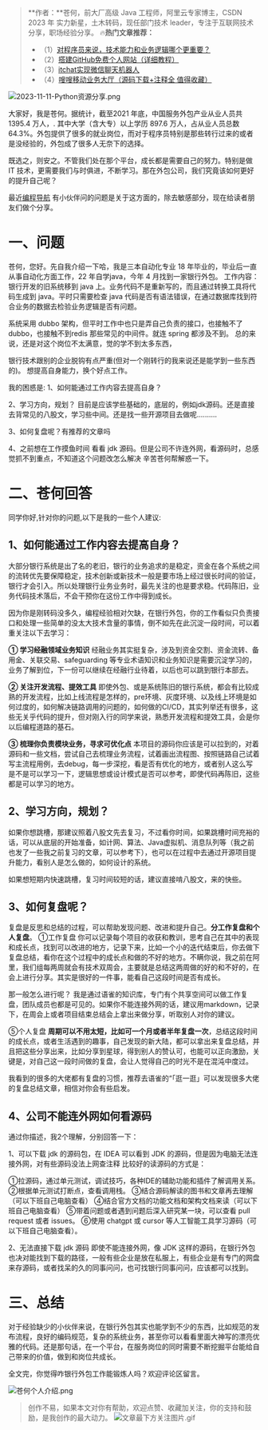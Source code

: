 > **作者：**苍何，前大厂高级 Java 工程师，阿里云专家博主，CSDN 2023 年 实力新星，土木转码，现任部门技术 leader，专注于互联网技术分享，职场经验分享。
> 🔥**热门文章推荐：**
> - （1）[对程序员来说，技术能力和业务逻辑哪个更重要？](https://canghe.blog.csdn.net/article/details/133632205?spm=1001.2014.3001.5502)
> - （2）[搭建GitHub免费个人网站（详细教程）](https://canghe.blog.csdn.net/article/details/95392429?spm=1001.2014.3001.5502)
> - （3）[itchat实现微信聊天机器人](https://canghe.blog.csdn.net/article/details/92232985?spm=1001.2014.3001.5502)
> - （4）[嗖嗖移动业务大厅（源码下载+注释全 值得收藏）](https://canghe.blog.csdn.net/article/details/83204418?spm=1001.2014.3001.5502)


![2023-11-11-Python资源分享.png](https://cdn.nlark.com/yuque/0/2023/png/29495295/1700607481832-a55a7a0a-e788-453d-9f70-5c89bc3ff566.png#averageHue=%23414438&clientId=u619bc2ba-79d0-4&from=ui&id=u1fcc0ef3&originHeight=823&originWidth=1440&originalType=binary&ratio=2&rotation=0&showTitle=false&size=95140&status=done&style=none&taskId=ud798f779-a98d-4476-b5fb-de530b78b2f&title=)

大家好，我是苍何。据统计，截至2021 年底，中国服务外包产业从业人员共 1395.4 万人，. 其中大学（含大专）以上学历 897.6 万人，占从业人员总数 64.3%。外包提供了很多的就业岗位，而对于程序员特别是那些转行过来的或者是没经验的，外包成了很多人无奈下的选择。

既选之，则安之。不管我们处在那个平台，成长都是需要自己的努力。特别是做 IT 技术，更需要我们与时俱进，不断学习。那在外包公司，我们究竟该如何更好的提升自己呢？

最近[编程导航](https://mp.weixin.qq.com/s?__biz=MzU4NTE1Mjg4MA==&mid=2247484986&idx=1&sn=00ae3356bed3b66fd9c0a03c1408fed6&chksm=fd8fa625caf82f333da42026301e75121c4cef64fae52533ee642a512a2efff106ac47d5c9af&token=1623147966&lang=zh_CN#rd) 有小伙伴问的问题是关于这方面的，除去敏感部分，现在给读者朋友们做个分享。

# 一、问题

苍何，您好。先自我介绍一下哈，我是三本自动化专业 18 年毕业的，毕业后一直从事自动化方面工作，22 年自学java，今年 4 月找到一家银行外包。 工作内容：银行开发的旧系统移到 java 上。业务代码不是重新写的，而且通过转换工具将代码生成到 java。平时只需要检查 java 代码是否有语法错误，在通过数据库找到符合业务的数据去检验业务逻辑是否有问题。

系统采用 dubbo 架构，但平时工作中也只是弄自己负责的接口，也接触不了 dubbo，也接触不到redis 那些常见的中间件。就连 spring 都涉及不到。 总的来说，还是对这个岗位不太满意，觉的学不到太多东西，

银行技术跟别的企业脱钩有点严重(但对一个刚转行的我来说还是能学到一些东西的)。 想提高自身能力，换个好点工作。 

我的困惑是: 
1、如何能通过工作内容去提高自身？ 

2、学习方向，规划？ 目前是应该学些基础的，底层的，例如jdk源码。还是直接去背常见的八股文，学习些中间。还是找一些开源项目去做呢.......... 

3、如何复盘呢？有推荐的文章吗 

4、之前想在工作摸鱼时间 看看 jdk 源码。但是公司不许连外网，看源码时，总感觉抓不到重点，不知道这个问题改怎么解决 辛苦苍何帮解惑一下。

# 二、苍何回答

同学你好,针对你的问题,以下是我的一些个人建议:

## 1、如何能通过工作内容去提高自身？

大部分银行系统是出了名的老旧，银行的业务追求的是稳定，资金在各个系统之间的流转优先要保障稳定，技术创新或新技术一般是要市场上经过很长时间的验证，银行才会引入。所以处理银行业务业务时，最先关注的也是要求稳。代码陈旧，业务代码技术落后，不会干预你在这份工作中得到成长。

因为你是刚转码没多久，编程经验相对欠缺，在银行外包，你的工作看似只负责接口和处理一些简单的没太大技术含量的事情，倒不如先在此沉淀一段时间，可以着重关注以下去学习：

**① 学习经融领域业务知识**
经融业务其实挺复杂，涉及到资金交割、资金流转、备用金、关联交易、safeguarding 等专业术语知识和业务知识是需要沉淀学习的，业务了解到位，下一份可以继续在经融行业待着，以后也可以跳到银行本部去。

**② 关注开发流程、提效工具**
即使外包、或是系统陈旧的银行系统，都会有比较成熟的开发流程，比如上线流程是怎样的，pre环境、灰度环境、以及线上环境是如何过度的，如何解决链路调用的问题的，如何做的CI/CD，其实列举还有很多，这些无关乎代码的提升，但对刚入行的同学来说，熟悉开发流程和提效工具，会是你以后编程道路的基石。

**③ 梳理你负责模块业务，寻求可优化点**
本项目的源码你应该是可以拉到的，对着源码和一些文档，尝试自己去梳理业务流程，试着画出流程图、按照链路自己试着写主流程用例，去debug，每一步深挖，看是否有优化的地方，或者别人这么写是不是可以学习一下，逻辑思想或设计模式是否可以参考，即使代码再陈旧，这些都是可以学习的地方。


## 2、学习方向，规划？

如果你想跳槽，那建议照着八股文先去复习，不过看你时间，如果跳槽时间充裕的话，可以从底层的开始准备，如计网、算法、Java虚拟机、消息队列等（我之前也发了一些我之前复习的文章，可以参考下），也可以在过程中去通过开源项目提升能力，看别人是怎么做的，如何设计的系统。

如果想短期内快速跳槽，复习时间较短的话，建议直接啃八股文，来的快些。

## 3、如何复盘呢？

复盘是反思和总结的过程，可以帮助发现问题、改进和提升自己。**分工作复盘和个人复盘**。
①工作复盘
你可以记录每个项目的收获和教训，思考自己在其中的表现和成长点，找到可以改进的地方，记录下来，比如一个小的迭代结束后，你去做下复盘总结，看你在这个过程中的成长点和做的不好的地方。不瞒你说，我之前在阿里，我们组每两周就会有技术双周会，主要就是总结这两周做的好的和不好的，在会上进行分享。其实是很好的一件事，能看自己这段时间是否有成长。

那一般怎么进行呢？
我是通过语雀的知识库，专门有个共享空间可以做工作复盘，团队成员也都是可见的。如果你不能连接外网的话，建议用markdown，记录下，在周会上或者项目结束总结会上拿出来做分享，听取别人对你的建议。

⑤个人复盘
**周期可以不用太短，比如可一个月或者半年复盘一次**，总结这段时间的成长点，或者生活遇到的趣事，自己发现的新大陆，都可以拿出来复盘总结，并且把这些分享出来，比如分享到星球，得到别人的赞认可，也能可以正向激励，关键是，对自己这一段时间做的复盘，会让人觉得自己的时光不是在混沌中度过。

我看到的很多的大佬都有复盘的习惯，推荐去语雀的“「逛一逛」可以发现很多大佬的复盘总结文章，相信对你会有些启发。

## 4、公司不能连外网如何看源码

通过你描述，我2个理解，分别回答一下：

1、可以下载 jdk 的源码包，在 IDEA 可以看到 JDK 的源码，但是因为电脑无法连接外网，对有些源码没法上网查注释
比较好的读源码的方式是：

①拉源码，通过单元测试，调试技巧，各种IDE的辅助功能和插件了解调用关系。
②根据单元测试打断点，查看调用栈。
③结合源码解读的图书和文章再去理解（可以下班自己电脑查看）
④结合官方文档的功能文档和架构文档来读（可以下班自己电脑查看）
⑤带着问题或者遇到问题后深入研究某一块，可以查看 pull request 或者  issues。
⑥使用 chatgpt 或 cursor 等人工智能工具学习源码（可以下班自己电脑查看）。

2、无法直接下载 jdk 源码
即使不能连接外网，像 JDK 这样的源码，在银行外包也决对能找到下载的路径，一般有些企业是放在私服上，有些企业是有专门的网盘来存源码，或者找呆的久的同事问问，也可找银行同事问问，应该都可以找到。

# 三、总结

对于经验缺少的小伙伴来说，在银行外包其实也能学到不少的东西，比如规范的发布流程，良好的编码规范，复杂的系统业务，甚至你可以看看里面大神写的漂亮优雅的代码。还是那句话，在一个平台，在服务岗位的同时需要不断挖掘平台能给自己带来的价值，做到和岗位共成长。

全文完，你觉得咋银行外包工作能锻炼人吗？欢迎评论区留言。


![苍何个人介绍.png](https://cdn.nlark.com/yuque/0/2023/png/29495295/1696255868903-dd1f63ce-d8a4-40d3-bb7a-2879c1d331a1.png#averageHue=%23a6bbbd&clientId=ub7322f39-98cc-4&from=ui&id=u9a4a5bf7&originHeight=500&originWidth=900&originalType=binary&ratio=2&rotation=0&showTitle=false&size=445580&status=done&style=none&taskId=uf832e99f-fd09-436e-b42e-f632bd37bb7&title=)

> 创作不易，如果本文对你有帮助，欢迎点赞、收藏加关注，你的支持和鼓励，是我创作的最大动力。
> ![文章最下方关注图片.gif](https://cdn.nlark.com/yuque/0/2023/gif/29495295/1695892885868-ec6c1fdb-e043-40e0-8b57-079a6050abd6.gif#averageHue=%23e6e1e0&clientId=u5e901b1f-45e4-4&from=ui&id=u8ab09020&originHeight=200&originWidth=640&originalType=binary&ratio=2&rotation=0&showTitle=false&size=137992&status=done&style=none&taskId=uc7faaa53-86b7-474a-974a-d55411ced53&title=)


